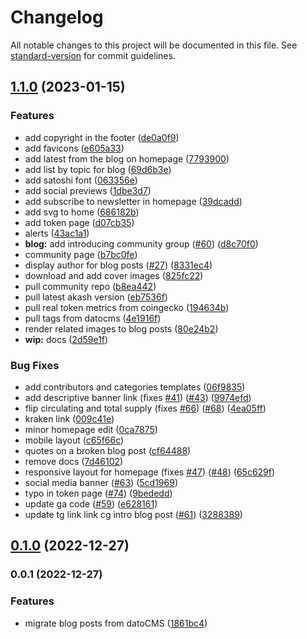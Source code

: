 # Changelog

All notable changes to this project will be documented in this file. See [standard-version](https://github.com/conventional-changelog/standard-version) for commit guidelines.

## [1.1.0](https://github.com/akashnetwork/akashnetwork-website/compare/v0.1.0...v1.1.0) (2023-01-15)


### Features

* add copyright in the footer ([de0a0f9](https://github.com/akashnetwork/akashnetwork-website/commit/de0a0f930b76beca9240bec0694605fd6a55b5b2))
* add favicons ([e605a33](https://github.com/akashnetwork/akashnetwork-website/commit/e605a33474305941ac2bbb37dffb4a48e20fefcc))
* add latest from the blog on homepage ([7793900](https://github.com/akashnetwork/akashnetwork-website/commit/7793900cef82bafe2c23099cb15ce08785f15da6))
* add list by topic for blog ([69d6b3e](https://github.com/akashnetwork/akashnetwork-website/commit/69d6b3e08e2cac78b13dd12b8ff63801295bb642))
* add satoshi font ([063356e](https://github.com/akashnetwork/akashnetwork-website/commit/063356e80aad5ad7681104087e057e4cf17864d9))
* add social previews ([1dbe3d7](https://github.com/akashnetwork/akashnetwork-website/commit/1dbe3d7339fd0cec84b2f59aab95915a77e2f532))
* add subscribe to newsletter in homepage ([39dcadd](https://github.com/akashnetwork/akashnetwork-website/commit/39dcadd4f7b5e3fb49f4cda6f0f99006699831a7))
* add svg to home ([686182b](https://github.com/akashnetwork/akashnetwork-website/commit/686182b58c742c2be064f09ee957e778bbd12f33))
* add token page ([d07cb35](https://github.com/akashnetwork/akashnetwork-website/commit/d07cb355090f1778b85551082fabb197075f26be))
* alerts ([43ac1a1](https://github.com/akashnetwork/akashnetwork-website/commit/43ac1a18e57556ea9c888af81c4e789695fc708a))
* **blog:** add introducing community group ([#60](https://github.com/akashnetwork/akashnetwork-website/issues/60)) ([d8c70f0](https://github.com/akashnetwork/akashnetwork-website/commit/d8c70f06d537a7faa4bd17791a3c25c73108dbd2))
* community page ([b7bc0fe](https://github.com/akashnetwork/akashnetwork-website/commit/b7bc0fefbfb15495a25231fe8314190f0ad65767))
* display author for blog posts ([#27](https://github.com/akashnetwork/akashnetwork-website/issues/27)) ([8331ec4](https://github.com/akashnetwork/akashnetwork-website/commit/8331ec4bb02673332b7130ae6e7aa34c78fdf068))
* download and add cover images ([825fc22](https://github.com/akashnetwork/akashnetwork-website/commit/825fc222c2efa492cad7db41437bab4802a3644d))
* pull community repo ([b8ea442](https://github.com/akashnetwork/akashnetwork-website/commit/b8ea442c30aa9ddfbd041199056c80ec9f916d4f))
* pull latest akash version ([eb7536f](https://github.com/akashnetwork/akashnetwork-website/commit/eb7536f2f824f8f131e8941e40e9a65f1ce81ad8))
* pull real token metrics from coingecko ([194634b](https://github.com/akashnetwork/akashnetwork-website/commit/194634bc9a0ec67bdd4bd9b69f49566b8aae9c24))
* pull tags from datocms ([4e1916f](https://github.com/akashnetwork/akashnetwork-website/commit/4e1916f7111a917e874f678c5e16a729986632c1))
* render related images to blog posts ([80e24b2](https://github.com/akashnetwork/akashnetwork-website/commit/80e24b2b18c27484c4dc911b887ce187dad95839))
* **wip:** docs ([2d59e1f](https://github.com/akashnetwork/akashnetwork-website/commit/2d59e1f7800b9ada9b331d2b7a612647a531cdc7))


### Bug Fixes

* add contributors and categories templates ([06f9835](https://github.com/akashnetwork/akashnetwork-website/commit/06f98352d3f3666539010964b81047e4f67eda8b))
* add descriptive banner link (fixes [#41](https://github.com/akashnetwork/akashnetwork-website/issues/41)) ([#43](https://github.com/akashnetwork/akashnetwork-website/issues/43)) ([9974efd](https://github.com/akashnetwork/akashnetwork-website/commit/9974efd82399595fa02c262456a09493f035bc67))
* flip circulating and total supply (fixes [#66](https://github.com/akashnetwork/akashnetwork-website/issues/66)) ([#68](https://github.com/akashnetwork/akashnetwork-website/issues/68)) ([4ea05ff](https://github.com/akashnetwork/akashnetwork-website/commit/4ea05ffe5833e919f0b80f3fa89dd45e6cef835e))
* kraken link ([009c41e](https://github.com/akashnetwork/akashnetwork-website/commit/009c41ed628d78262fb0c211c37c0df525728e13))
* minor homepage edit ([0ca7875](https://github.com/akashnetwork/akashnetwork-website/commit/0ca78752edb3d3a71ac4bfdf47e47b3c4dac799e))
* mobile layout ([c65f66c](https://github.com/akashnetwork/akashnetwork-website/commit/c65f66cb898d1e628d45f3e1718cf9c613787ed6))
* quotes on a broken blog post ([cf64488](https://github.com/akashnetwork/akashnetwork-website/commit/cf644888e27955a45d89384ac0bec15119518650))
* remove docs ([7d46102](https://github.com/akashnetwork/akashnetwork-website/commit/7d46102b32c791446297369bdc4f6b259f6bc6a9))
* responsive layout for homepage (fixes [#47](https://github.com/akashnetwork/akashnetwork-website/issues/47)) ([#48](https://github.com/akashnetwork/akashnetwork-website/issues/48)) ([65c629f](https://github.com/akashnetwork/akashnetwork-website/commit/65c629ff00e8d6f2f08bbf6d7dc9c0b20491c97a))
* social media banner ([#63](https://github.com/akashnetwork/akashnetwork-website/issues/63)) ([5cd1969](https://github.com/akashnetwork/akashnetwork-website/commit/5cd19695103a432c3efaf8f1dc27e311880f5edd))
* typo in token page ([#74](https://github.com/akashnetwork/akashnetwork-website/issues/74)) ([9bededd](https://github.com/akashnetwork/akashnetwork-website/commit/9bededd156722376dc06283562c35bf39f244bcf))
* update ga code ([#59](https://github.com/akashnetwork/akashnetwork-website/issues/59)) ([e628161](https://github.com/akashnetwork/akashnetwork-website/commit/e6281610e07ac52683ba666fe8132d0270df52c0))
* update tg link link cg intro blog post ([#61](https://github.com/akashnetwork/akashnetwork-website/issues/61)) ([3288389](https://github.com/akashnetwork/akashnetwork-website/commit/32883898cb816d8f81c241d5f9344753c3528439))

## [0.1.0](https://github.com/akashnetwork/akashnetwork-website/compare/v0.0.1...v0.1.0) (2022-12-27)

### 0.0.1 (2022-12-27)


### Features

* migrate blog posts from datoCMS ([1861bc4](https://github.com/akashnetwork/akashnetwork-website/commit/1861bc428733ab4731249014de72a92bb0f60b8b))
